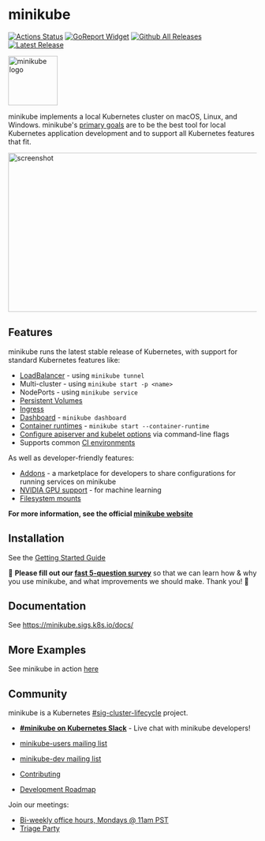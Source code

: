 # minikube

[![Actions Status](https://github.com/kubernetes/minikube/workflows/build/badge.svg)](https://github.com/kubernetes/minikube/actions)
[![GoReport Widget]][GoReport Status]
[![Github All Releases](https://img.shields.io/github/downloads/kubernetes/minikube/total.svg)](https://github.com/kubernetes/minikube/releases/latest)
[![Latest Release](https://img.shields.io/github/v/release/kubernetes/minikube?include_prereleases)](https://github.com/kubernetes/minikube/releases/latest)
 

[GoReport Status]: https://goreportcard.com/report/github.com/kubernetes/minikube
[GoReport Widget]: https://goreportcard.com/badge/github.com/kubernetes/minikube

<img src="https://github.com/kubernetes/minikube/raw/master/images/logo/logo.png" width="100" alt="minikube logo">

minikube implements a local Kubernetes cluster on macOS, Linux, and Windows. minikube's [primary goals](https://minikube.sigs.k8s.io/docs/concepts/principles/) are to be the best tool for local Kubernetes application development and to support all Kubernetes features that fit. 

<img src="https://raw.githubusercontent.com/kubernetes/minikube/master/site/static/images/screenshot.png" width="575" height="322" alt="screenshot">

## Features

minikube runs the latest stable release of Kubernetes, with support for standard Kubernetes features like:

* [LoadBalancer](https://minikube.sigs.k8s.io/docs/handbook/accessing/#loadbalancer-access) - using `minikube tunnel`
* Multi-cluster - using `minikube start -p <name>`
* NodePorts - using `minikube service`
* [Persistent Volumes](https://minikube.sigs.k8s.io/docs/handbook/persistent_volumes/)
* [Ingress](https://kubernetes.io/docs/tasks/access-application-cluster/ingress-minikube/)
* [Dashboard](https://minikube.sigs.k8s.io/docs/handbook/dashboard/) - `minikube dashboard`
* [Container runtimes](https://minikube.sigs.k8s.io/docs/handbook/config/#runtime-configuration) - `minikube start --container-runtime`
* [Configure apiserver and kubelet options](https://minikube.sigs.k8s.io/docs/handbook/config/#modifying-kubernetes-defaults) via command-line flags
* Supports common [CI environments](https://github.com/minikube-ci/examples)

As well as developer-friendly features:

* [Addons](https://minikube.sigs.k8s.io/docs/handbook/deploying/#addons) - a marketplace for developers to share configurations for running services on minikube
* [NVIDIA GPU support](https://minikube.sigs.k8s.io/docs/tutorials/nvidia_gpu/) - for machine learning
* [Filesystem mounts](https://minikube.sigs.k8s.io/docs/handbook/mount/)

**For more information, see the official [minikube website](https://minikube.sigs.k8s.io)**

## Installation

See the [Getting Started Guide](https://minikube.sigs.k8s.io/docs/start/)

:mega: **Please fill out our [fast 5-question survey](https://forms.gle/Gg3hG5ZySw8c1C24A)** so that we can learn how & why you use minikube, and what improvements we should make. Thank you! :dancers:

## Documentation

See https://minikube.sigs.k8s.io/docs/

## More Examples

See minikube in action [here](https://minikube.sigs.k8s.io/docs/handbook/controls/)

## Community

minikube is a Kubernetes [#sig-cluster-lifecycle](https://github.com/kubernetes/community/tree/master/sig-cluster-lifecycle)  project.

* [**#minikube on Kubernetes Slack**](https://kubernetes.slack.com) - Live chat with minikube developers!
* [minikube-users mailing list](https://groups.google.com/g/minikube-users)
* [minikube-dev mailing list](https://groups.google.com/g/minikube-dev)

* [Contributing](https://minikube.sigs.k8s.io/docs/contrib/)
* [Development Roadmap](https://minikube.sigs.k8s.io/docs/contrib/roadmap/)

Join our meetings:
* [Bi-weekly office hours, Mondays @ 11am PST](https://tinyurl.com/minikube-oh)
* [Triage Party](https://minikube.sigs.k8s.io/docs/contrib/triage/)
